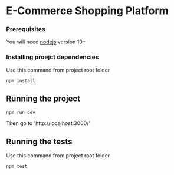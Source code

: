 # E-Commerce Shopping Platform

### Prerequisites
You will need [nodejs](https://nodejs.org) version 10+

### Installing proejct dependencies
Use this command from project root folder
```
npm install
```

## Running the project
```
npm run dev
```
Then go to 'http://localhost:3000/'

## Running the tests
Use this command from project root folder
```
npm test
```
